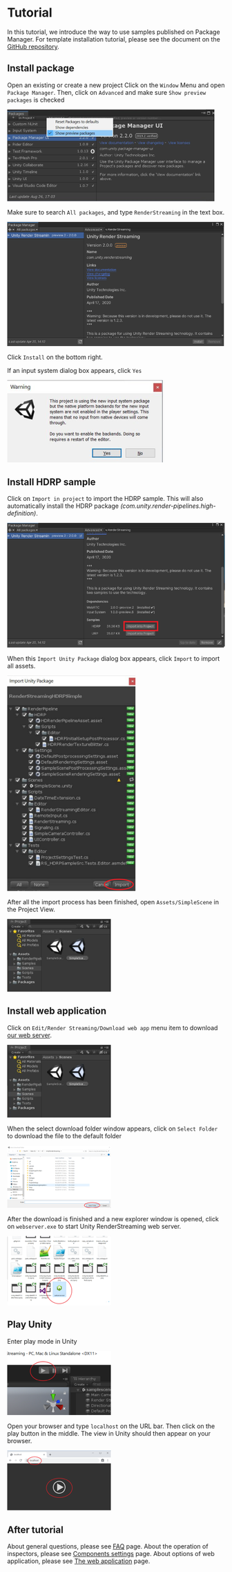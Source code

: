 # Tutorial

In this tutorial, we introduce the way to use samples published on Package Manager.
For template installation tutorial, please see the document on the [GitHub repository](https://github.com/Unity-Technologies/UnityRenderStreaming).

## Install package

Open an existing or create a new project
Click on the `Window` Menu and open `Package Manager`. Then, click on `Advanced` and make sure `Show preview packages` is checked

![Show Preview Packages](../images/show_preview_packages.png)

Make sure to search `All packages`, and type `RenderStreaming` in the text box.

![Render Streaming Package](../images/renderstreaming_package.png)

Click `Install` on the bottom right.

If an input system dialog box appears, click `Yes`

![Input system backend](../images/input_system_backend.png)

## Install HDRP sample

Click on `Import in project` to import the HDRP sample.
   This will also automatically install the HDRP package *(com.unity.render-pipelines.high-definition)*.

![HDRP sample](../images/hdrp_sample.png)

When this `Import Unity Package` dialog box appears, click `Import` to import all assets.

![HDRP Unitypackage](../images/hdrp_unitypackage.png)

After all the import process has been finished, open `Assets/SimpleScene` in the Project View.

![Simple Scene](../images/simplescene.png)

## Install web application

Click on `Edit/Render Streaming/Download web app` menu item to download [our web server](https://github.com/Unity-Technologies/UnityRenderStreaming/releases).

![Download webapp](../images/simplescene.png)

When the select download folder window appears, click on `Select Folder` to download the file to the default folder

![Select Download folder](../images/select_download_folder.png)

After the download is finished and a new explorer window is opened, click on `webserver.exe` to start 
Unity RenderStreaming web server.

![Web Server](../images/webserver.png)

## Play Unity

Enter play mode in Unity

![Play mode](../images/play_mode.png)

Open your browser and type `localhost` on the URL bar. Then click on the play button in the middle. 
The view in Unity should then appear on your browser.

![Browser](../images/browser.png)

## After tutorial

About general questions, please see [FAQ](faq.md) page. About the operation of inspectors, please see [Components settings](components.md) page. About options of web application, please see [The web application](webapp.md) page.